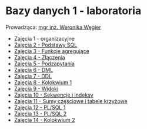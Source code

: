 # Bazy danych 1 - laboratoria

Prowadząca: [mgr inż. Weronika Węgier](https://www.kssk.pwr.edu.pl/users/wegier)

- Zajęcia 1 - organizacyjne
- [Zajęcia 2 - Podstawy SQL](./bazy1_lab2.md)
- [Zajęcia 3 - Funkcje agregujące](./bazy1_lab3.md)
- [Zajęcia 4 - Złączenia](./bazy1_lab4.md)
- [Zajęcia 5 - Podzapytania](./bazy1_lab5.md)
- [Zajęcia 6 - DML](./bazy1_lab6.md)
- [Zajęcia 7 - DDL](./bazy1_lab7.md)
- [Zajęcia 8 - Kolokwium 1](./bazy1_kolokwium1.md)
- [Zajęcia 9 - Widoki](./bazy1_lab9.md)
- [Zajęcia 10 - Sekwencje i indeksy](./bazy1_lab10.md)
- [Zajęcia 11 - Sumy częściowe i tabele krzyżowe](./bazy1_lab11.md)
- [Zajęcia 12 - PL/SQL 1](./bazy1_lab12.md)
- [Zajęcia 13 - PL/SQL 2](./bazy1_lab13.md)
- [Zajęcia 14 - Kolokwium 2](./bazy1_kolokwium2.md)

